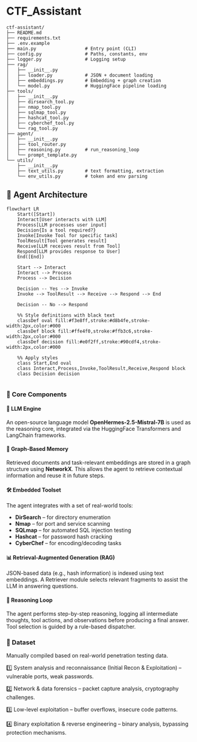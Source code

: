 # CTF_Assistant

```
ctf-assistant/
├── README.md
├── requirements.txt
├── .env.example
├── main.py                  # Entry point (CLI)
├── config.py                # Paths, constants, env
├── logger.py                # Logging setup
├── rag/
│   ├── __init__.py
│   ├── loader.py            # JSON + document loading
│   ├── embeddings.py        # Embedding + graph creation
│   └── model.py             # HuggingFace pipeline loading
├── tools/
│   ├── __init__.py
│   ├── dirsearch_tool.py
│   ├── nmap_tool.py
│   ├── sqlmap_tool.py
│   ├── hashcat_tool.py
│   ├── cyberchef_tool.py
│   └── rag_tool.py
├── agent/
│   ├── __init__.py
│   ├── tool_router.py
│   ├── reasoning.py         # run_reasoning_loop
│   └── prompt_template.py
└── utils/
    ├── __init__.py
    ├── text_utils.py        # text formatting, extraction
    └── env_utils.py         # token and env parsing
```
## 🧩 Agent Architecture
```mermaid
flowchart LR
    Start([Start])
    Interact[User interacts with LLM]
    Process[LLM processes user input]
    Decision{Is a tool required?}
    Invoke[Invoke Tool for specific task]
    ToolResult[Tool generates result]
    Receive[LLM receives result from Tool]
    Respond[LLM provides response to User]
    End([End])

    Start --> Interact
    Interact --> Process
    Process --> Decision

    Decision -- Yes --> Invoke
    Invoke --> ToolResult --> Receive --> Respond --> End

    Decision -- No --> Respond

    %% Style definitions with black text
    classDef oval fill:#f3e8ff,stroke:#d8b4fe,stroke-width:2px,color:#000
    classDef block fill:#ffe4f0,stroke:#ffb3c6,stroke-width:2px,color:#000
    classDef decision fill:#e0f2ff,stroke:#90cdf4,stroke-width:2px,color:#000

    %% Apply styles
    class Start,End oval
    class Interact,Process,Invoke,ToolResult,Receive,Respond block
    class Decision decision


```
### 🔹 Core Components

#### 🧠 LLM Engine  
An open-source language model **OpenHermes-2.5-Mistral-7B** is used as the reasoning core, integrated via the HuggingFace Transformers and LangChain frameworks.

#### 🧾 Graph-Based Memory  
Retrieved documents and task-relevant embeddings are stored in a graph structure using **NetworkX**. This allows the agent to retrieve contextual information and reuse it in future steps.

#### 🛠️ Embedded Toolset  
The agent integrates with a set of real-world tools:
- **DirSearch** – for directory enumeration  
- **Nmap** – for port and service scanning  
- **SQLmap** – for automated SQL injection testing  
- **Hashcat** – for password hash cracking  
- **CyberChef** – for encoding/decoding tasks

#### 📊 Retrieval-Augmented Generation (RAG)  
JSON-based data (e.g., hash information) is indexed using text embeddings. A Retriever module selects relevant fragments to assist the LLM in answering questions.

#### 🔄 Reasoning Loop  
The agent performs step-by-step reasoning, logging all intermediate thoughts, tool actions, and observations before producing a final answer. Tool selection is guided by a rule-based dispatcher.

### 💾 Dataset
Manually compiled based on real-world penetration testing data.

1️⃣ System analysis and reconnaissance (Initial Recon & Exploitation) – vulnerable ports, weak passwords.

2️⃣ Network & data forensics – packet capture analysis, cryptography challenges.

3️⃣ Low-level exploitation – buffer overflows, insecure code patterns.

4️⃣ Binary exploitation & reverse engineering – binary analysis, bypassing protection mechanisms.



